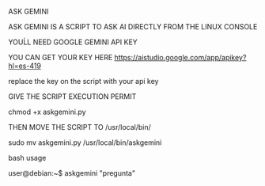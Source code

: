 ASK GEMINI

ASK GEMINI IS A SCRIPT TO ASK AI DIRECTLY FROM THE LINUX CONSOLE

YOUĹL NEED GOOGLE GEMINI API KEY

YOU CAN GET YOUR KEY HERE  https://aistudio.google.com/app/apikey?hl=es-419

replace the key on the script with your api key

GIVE THE SCRIPT EXECUTION PERMIT

chmod +x askgemini.py

THEN MOVE THE SCRIPT TO /usr/local/bin/

sudo mv askgemini.py /usr/local/bin/askgemini

bash usage

user@debian:~$  askgemini "pregunta"

